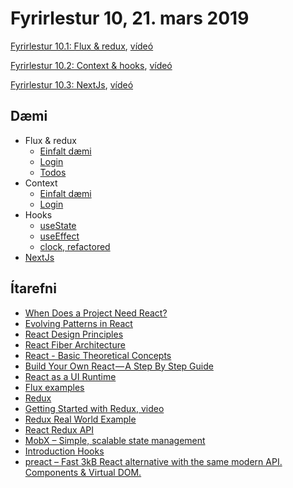 
# Fyrirlestur 10, 21. mars 2019

[Fyrirlestur 10.1: Flux & redux](10.1.flux-redux.md), [vídeó](https://youtu.be/)

[Fyrirlestur 10.2: Context & hooks](10.2.context-hooks.md), [vídeó](https://youtu.be/)

[Fyrirlestur 10.3: NextJs](10.3.nextjs.md), [vídeó](https://youtu.be/)

## Dæmi

* Flux & redux
  - [Einfalt dæmi](daemi/redux/simple)
  - [Login](daemi/redux/login)
  - [Todos](daemi/redux/todos)
* Context
  - [Einfalt dæmi](daemi/context/simple)
  - [Login](daemi/context/login)
* Hooks
  - [useState](daemi/hooks/useState)
  - [useEffect](daemi/hooks/useEffect)
  - [clock, refactored](daemi/hooks/clock)
* [NextJs](daemi/next)

## Ítarefni

* [When Does a Project Need React?](https://css-tricks.com/project-need-react/)
* [Evolving Patterns in React](https://medium.freecodecamp.org/evolving-patterns-in-react-116140e5fe8f)
* [React Design Principles](https://reactjs.org/docs/design-principles.html#)
* [React Fiber Architecture](https://github.com/acdlite/react-fiber-architecture)
* [React - Basic Theoretical Concepts](https://github.com/reactjs/react-basic)
* [Build Your Own React — A Step By Step Guide](https://hackernoon.com/build-your-own-react-48edb8ed350d)
* [React as a UI Runtime](https://overreacted.io/react-as-a-ui-runtime/)
* [Flux examples](https://github.com/facebook/flux/tree/master/examples)
* [Redux](https://redux.js.org/)
* [Getting Started with Redux, video](https://egghead.io/series/getting-started-with-redux)
* [Redux Real World Example](https://github.com/reactjs/redux/tree/master/examples/real-world)
* [React Redux API](https://github.com/reactjs/react-redux/blob/master/docs/api.md#api)
* [MobX – Simple, scalable state management](https://mobx.js.org/)
* [Introduction Hooks](https://reactjs.org/docs/hooks-intro.html)
* [preact –  Fast 3kB React alternative with the same modern API. Components & Virtual DOM.](https://github.com/developit/preact)
